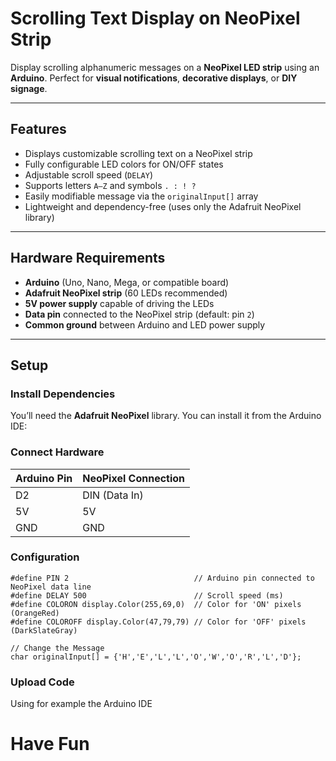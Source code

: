 # Scrolling Text Display on NeoPixel Strip

Display scrolling alphanumeric messages on a **NeoPixel LED strip** using an **Arduino**. Perfect for **visual notifications**, **decorative displays**, or **DIY signage**.

---

## Features

- Displays customizable scrolling text on a NeoPixel strip
- Fully configurable LED colors for ON/OFF states
- Adjustable scroll speed (`DELAY`)
- Supports letters `A–Z` and symbols `. : ! ?`
- Easily modifiable message via the `originalInput[]` array
- Lightweight and dependency-free (uses only the Adafruit NeoPixel library)

---

## Hardware Requirements

- **Arduino** (Uno, Nano, Mega, or compatible board)
- **Adafruit NeoPixel strip** (60 LEDs recommended)
- **5V power supply** capable of driving the LEDs
- **Data pin** connected to the NeoPixel strip (default: pin `2`)
- **Common ground** between Arduino and LED power supply

---

## Setup

### Install Dependencies

You’ll need the **Adafruit NeoPixel** library. You can install it from the Arduino IDE:

### Connect Hardware

| Arduino Pin | NeoPixel Connection |
| ----------- | ------------------- |
| D2          | DIN (Data In)       |
| 5V          | 5V                  |
| GND         | GND                 |

### Configuration

```
#define PIN 2                            // Arduino pin connected to NeoPixel data line
#define DELAY 500                        // Scroll speed (ms)
#define COLORON display.Color(255,69,0)  // Color for 'ON' pixels (OrangeRed)
#define COLOROFF display.Color(47,79,79) // Color for 'OFF' pixels (DarkSlateGray)
```

```
// Change the Message
char originalInput[] = {'H','E','L','L','O','W','O','R','L','D'}; 
```

### Upload Code

Using for example the Arduino IDE

# Have Fun
